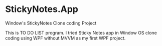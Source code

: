 # StickyNotes.App
Window's StickyNotes Clone coding Project

This is TO DO LIST program. I tried Sticky Notes app in Window OS clone coding using WPF without MVVM as my first WPF project.
